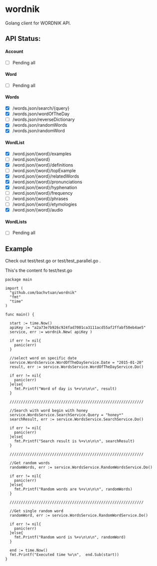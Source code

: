 # wordnik
Golang client for WORDNIK API.

## API Status:

#### Account
- [ ]  Pending all

#### Word
- [ ]  Pending all

#### Words
- [x] /words.json/search/{query}  
- [x] /words.json/wordOfTheDay  
- [ ] /words.json/reverseDictionary 
- [x] /words.json/randomWords  
- [x] /words.json/randomWord  

#### WordList
- [x] /word.json/{word}/examples
- [ ] /word.json/{word}
- [x] /word.json/{word}/definitions
- [ ] /word.json/{word}/topExample
- [x] /word.json/{word}/relatedWords
- [x] /word.json/{word}/pronunciations
- [x] /word.json/{word}/hyphenation
- [ ] /word.json/{word}/frequency
- [ ] /word.json/{word}/phrases
- [ ] /word.json/{word}/etymologies
- [x]  /word.json/{word}/audio

#### WordLists
- [ ]  Pending all

## Example 
Check out test/test.go or test/test_parallel.go .

This's the content fo test/test.go
```
package main 

import (
  "github.com/bachvtuan/wordnik"
  "fmt"
  "time"
)

func main() {
  
  start := time.Now()
  apiKey := "a2a73e7b926c924fad7001ca3111acd55af2ffabf50eb4ae5"
  service, err := wordnik.New( apiKey )

  if err != nil{
    panic(err)
  }

  //select word on specific date
  service.WordsService.WordOfTheDayService.Date = "2015-01-20"
  result, err := service.WordsService.WordOfTheDayService.Do()

  if err != nil{
    panic(err)
  }else{
    fmt.Printf("Word of day is %+v\n\n\n", result)
  }

  ////////////////////////////////////////////////////////////

  //Search with word begin with honey
  service.WordsService.SearchService.Query = "honey*"
  searchResult, err := service.WordsService.SearchService.Do()

  if err != nil{
    panic(err)
  }else{
    fmt.Printf("Search result is %+v\n\n\n", searchResult)
  }

  ////////////////////////////////////////////////////////////  

  //Get random words
  randomWords, err := service.WordsService.RandomWordsService.Do()

  if err != nil{
    panic(err)
  }else{
    fmt.Printf("Random words are %+v\n\n\n", randomWords)
  }

  ////////////////////////////////////////////////////////////

  //Get single random word
  randomWord, err := service.WordsService.RandomWordService.Do()

  if err != nil{
    panic(err)
  }else{
    fmt.Printf("Random word is %+v\n\n\n", randomWord)
  }

  end := time.Now()
  fmt.Printf("Executed time %v\n",  end.Sub(start))
}
```